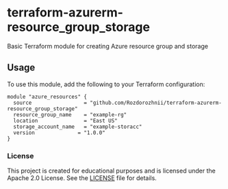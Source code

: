 # terraform-azurerm-resource_group_storage

Basic Terraform module for creating Azure resource group and storage

## Usage

To use this module, add the following to your Terraform configuration:

```hcl
module "azure_resources" {
  source                 = "github.com/Rozdorozhnii/terraform-azurerm-resource_group_storage"
  resource_group_name    = "example-rg"
  location               = "East US"
  storage_account_name   = "example-storacc"
  version              = "1.0.0"
}
```

### License

This project is created for educational purposes and is licensed under the Apache 2.0 License. See the [LICENSE](./LICENSE) file for details.
